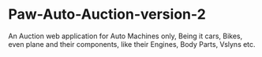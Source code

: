 # Paw-Auto-Auction-version-2
An Auction web application for Auto Machines only, Being it cars, Bikes, even plane and their components, like their Engines, Body Parts, Vslyns etc. 
